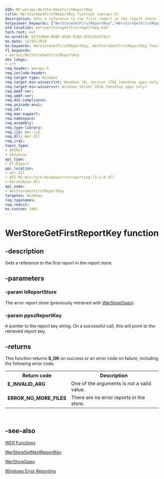 ```yaml
---
UID: NF:werapi.WerStoreGetFirstReportKey
title: WerStoreGetFirstReportKey function (werapi.h)
description: Gets a reference to the first report in the report store.
helpviewer_keywords: ["WerStoreGetFirstReportKey","WerStoreGetFirstReportKey function [Windows Error Reporting]","wer.werstoregetfirstreportkey","werapi/WerStoreGetFirstReportKey"]
old-location: wer\werstoregetfirstreportkey.htm
tech.root: wer
ms.assetid: E4732B60-BFBE-4916-83A6-5F031D267913
ms.date: 12/05/2018
ms.keywords: WerStoreGetFirstReportKey, WerStoreGetFirstReportKey function [Windows Error Reporting], wer.werstoregetfirstreportkey, werapi/WerStoreGetFirstReportKey
f1_keywords:
- werapi/WerStoreGetFirstReportKey
dev_langs:
- c++
req.header: werapi.h
req.include-header: 
req.target-type: Windows
req.target-min-winverclnt: Windows 10, version 1703 [desktop apps only]
req.target-min-winversvr: Windows Server 2016 [desktop apps only]
req.kmdf-ver: 
req.umdf-ver: 
req.ddi-compliance: 
req.unicode-ansi: 
req.idl: 
req.max-support: 
req.namespace: 
req.assembly: 
req.type-library: 
req.lib: Wer.lib
req.dll: Wer.dll
req.irql: 
topic_type:
- APIRef
- kbSyntax
api_type:
- DllExport
api_location:
- wer.dll
- API-MS-Win-Core-Windowserrorreporting-l1-1-0.dll
- KernelBase.dll
api_name:
- WerStoreGetFirstReportKey
targetos: Windows
req.typenames: 
req.redist: 
ms.custom: 19H1
---
```


# WerStoreGetFirstReportKey function


## -description


Gets a reference to the first report in the report store.


## -parameters




### -param hReportStore

The error report store (previously retrieved with <a href="https://docs.microsoft.com/windows/desktop/api/werapi/nf-werapi-werstoreopen">WerStoreOpen</a>).


### -param ppszReportKey

A pointer to the report key string. On a successful call, this will point to the retrieved report key.


## -returns



This function returns <b>S_OK</b> on success or an error code on failure, including the following error code.

<table>
<tr>
<th>Return code</th>
<th>Description</th>
</tr>
<tr>
<td width="40%">
<dl>
<dt><b>E_INVALID_ARG</b></dt>
</dl>
</td>
<td width="60%">
One of the arguments is not a valid value.

</td>
</tr>
<tr>
<td width="40%">
<dl>
<dt><b>ERROR_NO_MORE_FILES</b></dt>
</dl>
</td>
<td width="60%">
There are no error reports in the store.

</td>
</tr>
</table>
 




## -see-also




<a href="https://docs.microsoft.com/windows/desktop/wer/wer-functions">WER Functions</a>



<a href="https://docs.microsoft.com/windows/desktop/api/werapi/nf-werapi-werstoregetnextreportkey">WerStoreGetNextReportKey</a>



<a href="https://docs.microsoft.com/windows/desktop/api/werapi/nf-werapi-werstoreopen">WerStoreOpen</a>



<a href="https://docs.microsoft.com/windows/desktop/wer/windows-error-reporting">Windows Error Reporting</a>
 

 

